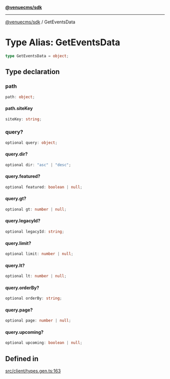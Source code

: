 [**@venuecms/sdk**](../Index.md)

***

[@venuecms/sdk](../Index.md) / GetEventsData

# Type Alias: GetEventsData

```ts
type GetEventsData = object;
```

## Type declaration

### path

```ts
path: object;
```

#### path.siteKey

```ts
siteKey: string;
```

### query?

```ts
optional query: object;
```

#### query.dir?

```ts
optional dir: "asc" | "desc";
```

#### query.featured?

```ts
optional featured: boolean | null;
```

#### query.gt?

```ts
optional gt: number | null;
```

#### query.legacyId?

```ts
optional legacyId: string;
```

#### query.limit?

```ts
optional limit: number | null;
```

#### query.lt?

```ts
optional lt: number | null;
```

#### query.orderBy?

```ts
optional orderBy: string;
```

#### query.page?

```ts
optional page: number | null;
```

#### query.upcoming?

```ts
optional upcoming: boolean | null;
```

## Defined in

[src/client/types.gen.ts:163](https://github.com/venuecms/sdk/blob/7d93df2eefed457c19a4c5aaa8f3aab0d6372cf0/src/client/types.gen.ts#L163)
